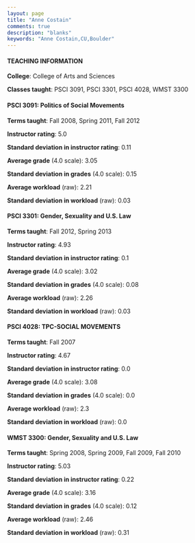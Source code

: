 ```yaml
---
layout: page
title: "Anne Costain" 
comments: true
description: "blanks"
keywords: "Anne Costain,CU,Boulder"
---
```

<head>
<script src="https://ajax.googleapis.com/ajax/libs/jquery/2.1.3/jquery.min.js"></script>
<script src="https://dl.dropboxusercontent.com/s/pc42nxpaw1ea4o9/highcharts.js?dl=0"></script>
<!-- <script src="../assets/js/highcharts.js"></script> -->
<style type="text/css">@font-face {
	font-family: "Bebas Neue";
	src: url(https://www.filehosting.org/file/details/544349/BebasNeue Regular.otf) format("opentype");
	}
	h1.Bebas { 
		font-family: "Bebas Neue", Verdana, Tahoma;
	}
</style>
</head>
	   
#### TEACHING INFORMATION

**College**: College of Arts and Sciences

**Classes taught**: PSCI 3091, PSCI 3301, PSCI 4028, WMST 3300

#### PSCI 3091: Politics of Social Movements

**Terms taught**: Fall 2008, Spring 2011, Fall 2012

**Instructor rating**: 5.0

**Standard deviation in instructor rating**: 0.11

**Average grade** (4.0 scale): 3.05

**Standard deviation in grades** (4.0 scale): 0.15

**Average workload** (raw): 2.21

**Standard deviation in workload** (raw): 0.03

#### PSCI 3301: Gender, Sexuality and U.S. Law

**Terms taught**: Fall 2012, Spring 2013

**Instructor rating**: 4.93

**Standard deviation in instructor rating**: 0.1

**Average grade** (4.0 scale): 3.02

**Standard deviation in grades** (4.0 scale): 0.08

**Average workload** (raw): 2.26

**Standard deviation in workload** (raw): 0.03

#### PSCI 4028: TPC-SOCIAL MOVEMENTS

**Terms taught**: Fall 2007

**Instructor rating**: 4.67

**Standard deviation in instructor rating**: 0.0

**Average grade** (4.0 scale): 3.08

**Standard deviation in grades** (4.0 scale): 0.0

**Average workload** (raw): 2.3

**Standard deviation in workload** (raw): 0.0

#### WMST 3300: Gender, Sexuality and U.S. Law

**Terms taught**: Spring 2008, Spring 2009, Fall 2009, Fall 2010

**Instructor rating**: 5.03

**Standard deviation in instructor rating**: 0.22

**Average grade** (4.0 scale): 3.16

**Standard deviation in grades** (4.0 scale): 0.12

**Average workload** (raw): 2.46

**Standard deviation in workload** (raw): 0.31

